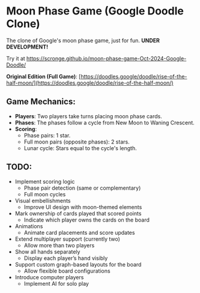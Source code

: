 # Moon Phase Game (Google Doodle Clone)

The clone of Google's moon phase game, just for fun. **UNDER DEVELOPMENT!**

Try it at https://scronge.github.io/moon-phase-game-Oct-2024-Google-Doodle/ 

**Original Edition (Full Game)**: [https://doodles.google/doodle/rise-of-the-half-moon/](https://doodles.google/doodle/rise-of-the-half-moon/)

## Game Mechanics:
- **Players**: Two players take turns placing moon phase cards.
- **Phases**: The phases follow a cycle from New Moon to Waning Crescent.
- **Scoring**:
  - Phase pairs: 1 star.
  - Full moon pairs (opposite phases): 2 stars.
  - Lunar cycle: Stars equal to the cycle's length.
  
## TODO:
- Implement scoring logic
   - Phase pair detection (same or complementary)
   - Full moon cycles
- Visual embellishments
   - Improve UI design with moon-themed elements
- Mark ownership of cards played that scored points
   - Indicate which player owns the cards on the board
- Animations
   - Animate card placements and score updates
- Extend multiplayer support (currently two)
   - Allow more than two players
- Show all hands separately
   - Display each player’s hand visibly
- Support custom graph-based layouts for the board
   - Allow flexible board configurations
- Introduce computer players
   - Implement AI for solo play
